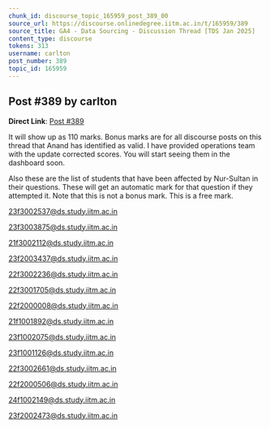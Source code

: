 ```yaml
---
chunk_id: discourse_topic_165959_post_389_00
source_url: https://discourse.onlinedegree.iitm.ac.in/t/165959/389
source_title: GA4 - Data Sourcing - Discussion Thread [TDS Jan 2025]
content_type: discourse
tokens: 313
username: carlton
post_number: 389
topic_id: 165959
---
```


## Post #389 by carlton

**Direct Link**: [Post #389](https://discourse.onlinedegree.iitm.ac.in/t/165959/389)

It will show up as 110 marks. Bonus marks are for all discourse posts on this thread that Anand has identified as valid. I have provided operations team with the update corrected scores. You will start seeing them in the dashboard soon.

Also these are the list of students that have been affected by Nur-Sultan in their questions. These will get an automatic mark for that question if they attempted it. Note that this is not a bonus mark. This is a free mark.

23f3002537@ds.study.iitm.ac.in

23f3003875@ds.study.iitm.ac.in

21f3002112@ds.study.iitm.ac.in

23f2003437@ds.study.iitm.ac.in

22f3002236@ds.study.iitm.ac.in

22f3001705@ds.study.iitm.ac.in

22f2000008@ds.study.iitm.ac.in

21f1001892@ds.study.iitm.ac.in

23f1002075@ds.study.iitm.ac.in

23f1001126@ds.study.iitm.ac.in

22f3002661@ds.study.iitm.ac.in

22f2000506@ds.study.iitm.ac.in

24f1002149@ds.study.iitm.ac.in

23f2002473@ds.study.iitm.ac.in
